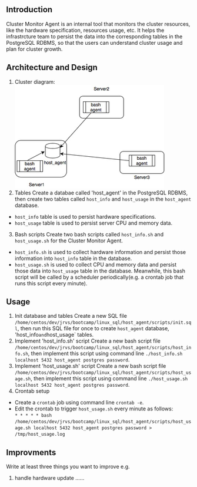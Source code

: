 ## Introduction
Cluster Monitor Agent is an internal tool that monitors the cluster resources, like the hardware specification, resources usage, etc. It helps the infrastrcture team to persist the data into the corresponding tables in the PostgreSQL RDBMS, so that the users can understand cluster usage and plan for cluster growth.

## Architecture and Design
1) Cluster diagram:
![image](https://github.com/zhenzhangca/Linux_Usage_Agent/blob/master/img-folder/Untitled%20Diagram.jpg)
2) Tables
Create a databae called 'host_agent' in the PostgreSQL RDBMS, then create two tables called `host_info` and `host_usage` in the `host_agent` database.   
- `host_info` table is used to persist hardware specifications.  
- `host_usage` table is used to persist server CPU and memory data.
3) Bash scripts
Create two bash scripts called `host_info.sh` and `host_usage.sh` for the Cluster Monitor Agent.  
- `host_info.sh` is used to collect hardware information and persist those information into `host_info` table in the database.   
- `host_usage.sh` is used to collect CPU and memory data and persist those data into `host_usage` table in the database. Meanwhile, this bash script will be called by a scheduler periodically(e.g. a crontab job that runs this script every minute).

## Usage
1) Init database and tables
Create a new SQL file `/home/centos/dev/jrvs/bootcamp/linux_sql/host_agent/scripts/init.sql`, then run this SQL file for once to create `host_agent` database, 'host_info` and `host_usage` tables.
2) Implement 'host_info.sh' script
Create a new bash script file `/home/centos/dev/jrvs/bootcamp/linux_sql/host_agent/scripts/host_info.sh`, then implement this script using command line `./host_info.sh localhost 5432 host_agent postgres password`.
3) Implement 'host_usage.sh' script
Create a new bash script file `/home/centos/dev/jrvs/bootcamp/linux_sql/host_agent/scripts/host_usage.sh`, then implement this script using command line `./host_usage.sh localhost 5432 host_agent postgres password`.
4) Crontab setup
- Create a `crontab` job using command line `crontab -e`.  
- Edit the crontab to trigger `host_usage.sh` every minute as follows:  
`* * * * * bash  
/home/centos/dev/jrvs/bootcamp/linux_sql/host_agent/scripts/host_usage.sh localhost 5432 host_agent postgres password > /tmp/host_usage.log`

## Improvments
Write at least three things you want to improve
e.g.
1) handle hardware update
......
